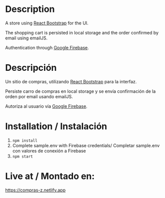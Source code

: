 # Description
A store using [React Bootstrap](https://react-bootstrap.github.io/) for the UI.

The shopping cart is persisted in local storage and the order confirmed by email using emailJS.

Authentication through [Google Firebase](https://firebase.google.com/).  

# Descripción
Un sitio de compras, utilizando [React Bootstrap](https://react-bootstrap.github.io/) para la interfaz.

Persiste carro de compras en local storage y se envía confirmación de la orden por email usando emailJS.

Autoriza al usuario vía [Google Firebase](https://firebase.google.com/).  

# Installation / Instalación
1. `npm install`
1. Complete sample.env with Firebase credentials/ Completar sample.env con valores de conexión a Firebase
1. `npm start`

# Live at / Montado en:
https://compras-z.netlify.app
